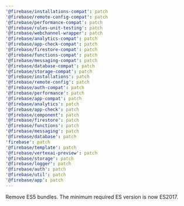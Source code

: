 ```yaml
---
'@firebase/installations-compat': patch
'@firebase/remote-config-compat': patch
'@firebase/performance-compat': patch
'@firebase/rules-unit-testing': patch
'@firebase/webchannel-wrapper': patch
'@firebase/analytics-compat': patch
'@firebase/app-check-compat': patch
'@firebase/firestore-compat': patch
'@firebase/functions-compat': patch
'@firebase/messaging-compat': patch
'@firebase/database-compat': patch
'@firebase/storage-compat': patch
'@firebase/installations': patch
'@firebase/remote-config': patch
'@firebase/auth-compat': patch
'@firebase/performance': patch
'@firebase/app-compat': patch
'@firebase/analytics': patch
'@firebase/app-check': patch
'@firebase/component': patch
'@firebase/firestore': patch
'@firebase/functions': patch
'@firebase/messaging': patch
'@firebase/database': patch
'firebase': patch
'@firebase/template': patch
'@firebase/vertexai-preview': patch
'@firebase/storage': patch
'@firebase/logger': patch
'@firebase/auth': patch
'@firebase/util': patch
'@firebase/app': patch
---
```


Remove ES5 bundles. The minimum required ES version is now ES2017.
